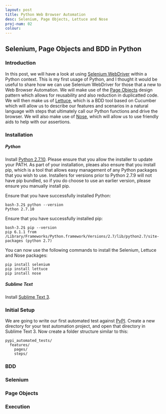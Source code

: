 ```yaml
---
layout: post
title: Python Web Browser Automation
desc: Selenium, Page Objects, Lettuce and Nose
proj-num: 02
colour: 
---
```




## Selenium, Page Objects and BDD in Python

### Introduction

In this post, we will have a look at using [Selenium WebDriver](http://www.seleniumhq.org/projects/webdriver/) within a Python context.  This is my first usage of Python, and I thought it would be useful to share how we can use Selenium WebDriver for those that a new to Web Browser Automation.  We will make use of the [Page Objects](http://selenium-python.readthedocs.org/page-objects.html) design pattern which allows for reusability and also reduction in duplicatted code.  We will then make us of [Lettuce](http://lettuce.it/), which is a BDD tool based on Cucumber which will allow us to describe our features and scenarios in a natural language with steps that ultimately call our Python functions and drive the browser.  We will also make use of [Nose](http://nose.readthedocs.org/en/latest/testing_tools.html), which will allow us to use friendly aids to help with our assertions.

### Installation

##### Python

Install [Python 2.7.10](https://www.python.org/downloads/release/python-2710/).  Please ensure that you allow the installer to update your PATH.  As part of your installation, pleaes also ensure that you install pip, which is a tool that allows easy management of any Python packages that you wish to use.  Installers for versions prior to Python 2.7.9 will not have pip bundled, so if you do choose to use an earlier version, please ensure you manually install pip.

Ensure that you have successfully installed Python:  

>
~~~
bash-3.2$ python --version  
Python 2.7.10
~~~

Ensure that you have successfully installed pip: 

>
~~~
bash-3.2$ pip --version
pip 6.1.1 from /Library/Frameworks/Python.framework/Versions/2.7/lib/python2.7/site-packages (python 2.7)
~~~

You can now use the following commands to install the Selenium, Lettuce and Nose packages:

>
~~~
pip install selenium
pip install lettuce
pip install nose
~~~

##### Sublime Text

Install [Sublime Text 3](http://www.sublimetext.com/3).

### Initial Setup

We are going to write our first automated test against [PyPI](https://pypi.python.org/pypi).  Create a new directory for your test automation project, and open that directory in Sublime Text 3.  Now create a folder structure similar to this:

>
~~~
pypi_automated_tests/
  features/
    pages/
    steps/
~~~

### BDD

### Selenium

### Page Objects

### Execution
